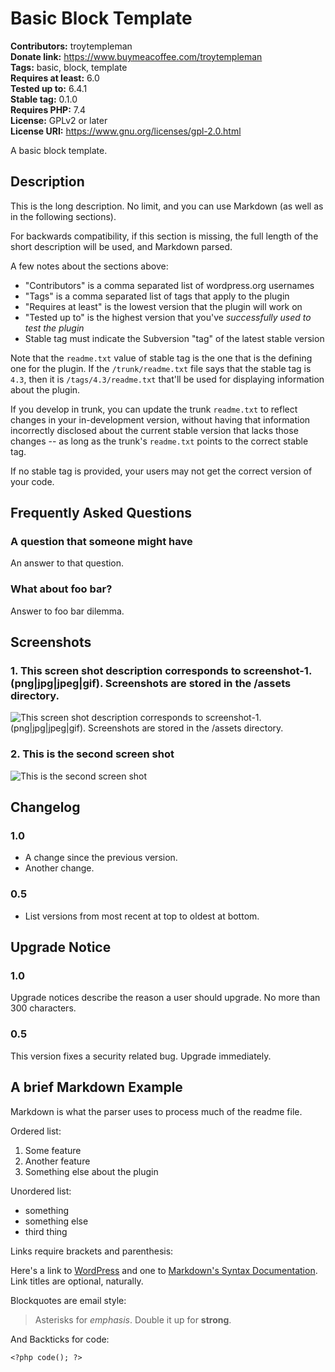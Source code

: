 # Basic Block Template

**Contributors:** troytempleman \
**Donate link:** https://www.buymeacoffee.com/troytempleman \
**Tags:** basic, block, template \
**Requires at least:** 6.0 \
**Tested up to:** 6.4.1 \
**Stable tag:** 0.1.0 \
**Requires PHP:** 7.4 \
**License:** GPLv2 or later \
**License URI:** https://www.gnu.org/licenses/gpl-2.0.html

A basic block template.

## Description

This is the long description.  No limit, and you can use Markdown (as well as in the following sections).

For backwards compatibility, if this section is missing, the full length of the short description will be used, and
Markdown parsed.

A few notes about the sections above:

* "Contributors" is a comma separated list of wordpress.org usernames
* "Tags" is a comma separated list of tags that apply to the plugin
* "Requires at least" is the lowest version that the plugin will work on
* "Tested up to" is the highest version that you've *successfully used to test the plugin*
* Stable tag must indicate the Subversion "tag" of the latest stable version

Note that the `readme.txt` value of stable tag is the one that is the defining one for the plugin.  If the `/trunk/readme.txt` file says that the stable tag is `4.3`, then it is `/tags/4.3/readme.txt` that'll be used for displaying information about the plugin.

If you develop in trunk, you can update the trunk `readme.txt` to reflect changes in your in-development version, without having that information incorrectly disclosed about the current stable version that lacks those changes -- as long as the trunk's `readme.txt` points to the correct stable tag.

If no stable tag is provided, your users may not get the correct version of your code.

## Frequently Asked Questions

### A question that someone might have

An answer to that question.

### What about foo bar?

Answer to foo bar dilemma.

## Screenshots

### 1. This screen shot description corresponds to screenshot-1.(png|jpg|jpeg|gif). Screenshots are stored in the /assets directory.

![This screen shot description corresponds to screenshot-1.(png|jpg|jpeg|gif). Screenshots are stored in the /assets directory.](https://s.w.org/plugins/dynamic-block-template/screenshot-1.png)

### 2. This is the second screen shot

![This is the second screen shot](https://s.w.org/plugins/dynamic-block-template/screenshot-2.png)


## Changelog

### 1.0

* A change since the previous version.
* Another change.

### 0.5

* List versions from most recent at top to oldest at bottom.

## Upgrade Notice

### 1.0

Upgrade notices describe the reason a user should upgrade.  No more than 300 characters.

### 0.5

This version fixes a security related bug.  Upgrade immediately.

## A brief Markdown Example

Markdown is what the parser uses to process much of the readme file.

[markdown syntax]: https://daringfireball.net/projects/markdown/syntax

Ordered list:

1. Some feature
1. Another feature
1. Something else about the plugin

Unordered list:

* something
* something else
* third thing

Links require brackets and parenthesis:

Here's a link to [WordPress](https://wordpress.org/ "Your favorite software") and one to [Markdown's Syntax Documentation][markdown syntax]. Link titles are optional, naturally.

Blockquotes are email style:

> Asterisks for *emphasis*. Double it up  for **strong**.

And Backticks for code:

`<?php code(); ?>`
